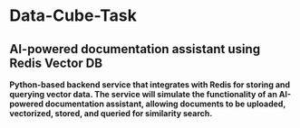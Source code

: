 # Data-Cube-Task
AI-powered documentation assistant using Redis Vector DB
---------------------------------------------------------
**Python-based backend service that integrates with Redis for storing and querying vector data. 
The service will simulate the functionality of an AI-powered documentation assistant, allowing 
documents to be uploaded, vectorized, stored, and queried for similarity search.**
